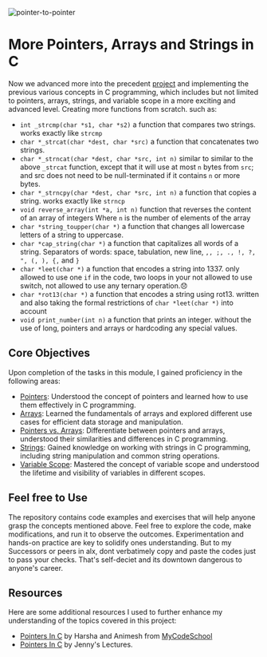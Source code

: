 ![pointer-to-pointer](https://github.com/El-gibbor/alx-low_level_programming/assets/107848793/7f190b39-c4aa-44b9-91b1-be059ce1af16)
# More Pointers, Arrays and Strings in C  
Now we advanced more into the precedent [project](https://github.com/El-gibbor/alx-low_level_programming/tree/master/0x05-pointers_arrays_strings) and implementing the previous various concepts in C programming, which includes but not limited to pointers, arrays, strings, and variable scope in a more exciting and advanced level. Creating more functions from scratch. such as:
* `int _strcmp(char *s1, char *s2)` a function that compares two strings. works exactly like `strcmp`  
* `char *_strcat(char *dest, char *src)` a function that concatenates two strings.  
*  `char *_strncat(char *dest, char *src, int n)` similar to similar to the above `_strcat` function, except that it will use at most `n` bytes from `src`; and src does not need to be null-terminated if it contains `n` or more bytes.  
*  `char *_strncpy(char *dest, char *src, int n)` a function that copies a string. works exactly like `strncp`  
*  `void reverse_array(int *a, int n)` function that reverses the content of an array of integers Where `n` is the number of elements of the array  
*  `char *string_toupper(char *)` a function that changes all lowercase letters of a string to uppercase.  
*  `char *cap_string(char *)` a function that capitalizes all words of a string. Separators of words: space, tabulation, new line, `,, ;, ., !, ?, ", (, ), {,` and `}`  
*  `char *leet(char *)` a function that encodes a string into 1337. only allowed to use one `if` in the code, two loops in your not allowed to use switch, not allowed to use any ternary operation.😞  
*  `char *rot13(char *)` a function that encodes a string using rot13. written and also taking the formal restrictions of `char *leet(char *)` into account  
*  `void print_number(int n)` a function that prints an integer. without the use of long, pointers and arrays or hardcoding any special values.  
## Core Objectives  
Upon completion of the tasks in this module, I gained proficiency in the following areas:  
* [Pointers](https://www.tutorialspoint.com/cprogramming/c_pointers.htm): Understood the concept of pointers and learned how to use them effectively in C programming.  
* [Arrays](https://www.tutorialspoint.com/cprogramming/c_arrays.htm): Learned the fundamentals of arrays and explored different use cases for efficient data storage and manipulation.  
* [Pointers vs. Arrays](https://www.geeksforgeeks.org/pointer-vs-array-in-c/): Differentiate between pointers and arrays, understood their similarities and differences in C programming.  
* [Strings](https://www.tutorialspoint.com/cprogramming/c_strings.htm): Gained knowledge on working with strings in C programming, including string manipulation and common string operations.  
* [Variable Scope](https://www.freecodecamp.org/news/scope-of-variables-in-c-local-and-global-scope-explained/#:~:text=In%20simple%20terms%2C%20scope%20of,used%2C%20and%20can%20be%20modified.): Mastered the concept of variable scope and understood the lifetime and visibility of variables in different scopes.  
## Feel free to Use  
The repository contains code examples and exercises that will help anyone grasp the concepts mentioned above. Feel free to explore the code, make modifications, and run it to observe the outcomes. Experimentation and hands-on practice are key to solidify ones understanding. But to my Successors or peers in alx, dont verbatimely copy and paste the codes just to pass your checks. That's self-deciet and its downtown dangerous to anyone's career.  
## Resources  
Here are some additional resources I used to further enhance my understanding of the topics covered in this project:
* [Pointers In C](https://www.youtube.com/watch?v=zuegQmMdy8M&t=3922s) by Harsha and Animesh from [MyCodeSchool](https://www.freecodecamp.org/news/mycodeschool-youtube-channel-history/)  
* [Pointers In C](https://www.youtube.com/watch?v=IuDJeGqEZ3A&t=55s) by Jenny's Lectures.
